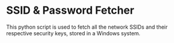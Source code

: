 # SSID & Password Fetcher
This python script is used to fetch all the network SSIDs and their respective security keys, stored in a Windows system.